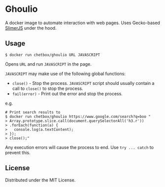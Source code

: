 # Ghoulio

A docker image to automate interaction with web pages.
Uses Gecko-based [SlimerJS](https://slimerjs.org/) under the hood.

## Usage

```shell
$ docker run chetbox/ghoulio URL JAVASCRIPT
```

Opens `URL` and run `JAVASCRIPT` in the page.

`JAVASCRIPT` may make use of the following global functions:

- `close()` - Stop the process. `JAVASCRIPT` script should usually contain a call to `close()` to stop the process.
- `fail(error)` - Print out the error and stop the process.

e.g.

```shell
# Print search results to
$ docker run chetbox/ghoulio https://www.google.com/search?q=boo "
> Array.prototype.slice.call(document.querySelectorAll('h3.r'))
> .forEach(function(a) {
>   console.log(a.textContent);
> });
> close();"
```

Any execution errors will cause the process to end. Use `try ... catch` to prevent this.

## License

Distributed under the MIT License.
